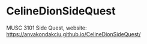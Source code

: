 # CelineDionSideQuest
MUSC 3101 Side Quest, website: https://anvakondakciu.github.io/CelineDionSideQuest/

